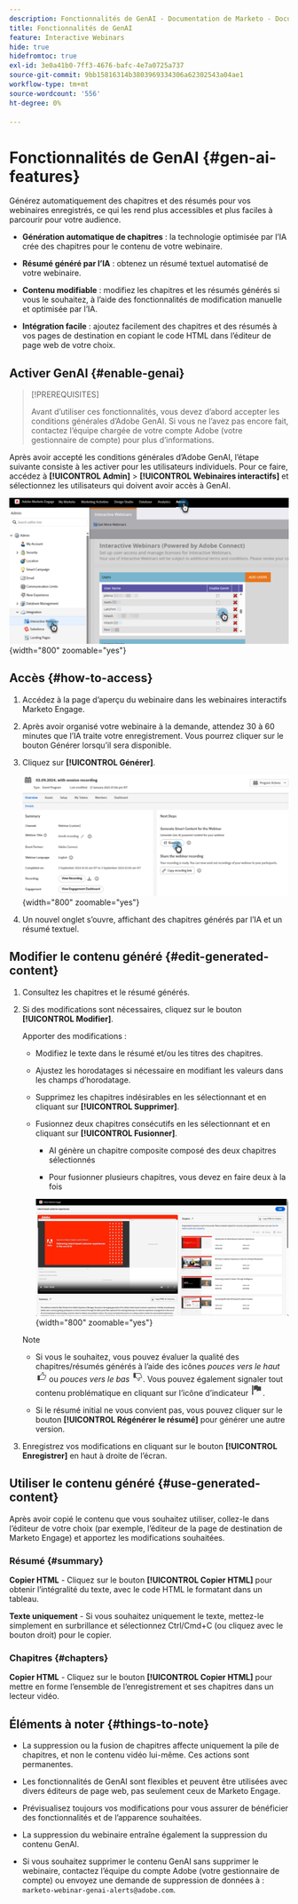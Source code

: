 ```yaml
---
description: Fonctionnalités de GenAI - Documentation de Marketo - Documentation du produit
title: Fonctionnalités de GenAI
feature: Interactive Webinars
hide: true
hidefromtoc: true
exl-id: 3e0a41b0-7ff3-4676-bafc-4e7a0725a737
source-git-commit: 9bb15816314b3803969334306a62302543a04ae1
workflow-type: tm+mt
source-wordcount: '556'
ht-degree: 0%

---
```


# Fonctionnalités de GenAI {#gen-ai-features}

Générez automatiquement des chapitres et des résumés pour vos webinaires enregistrés, ce qui les rend plus accessibles et plus faciles à parcourir pour votre audience.

* **Génération automatique de chapitres** : la technologie optimisée par l’IA crée des chapitres pour le contenu de votre webinaire.

* **Résumé généré par l’IA** : obtenez un résumé textuel automatisé de votre webinaire.

* **Contenu modifiable** : modifiez les chapitres et les résumés générés si vous le souhaitez, à l’aide des fonctionnalités de modification manuelle et optimisée par l’IA.

* **Intégration facile** : ajoutez facilement des chapitres et des résumés à vos pages de destination en copiant le code HTML dans l’éditeur de page web de votre choix.

## Activer GenAI {#enable-genai}

>[!PREREQUISITES]
>
>Avant d’utiliser ces fonctionnalités, vous devez d’abord accepter les conditions générales d’Adobe GenAI. Si vous ne l’avez pas encore fait, contactez l’équipe chargée de votre compte Adobe (votre gestionnaire de compte) pour plus d’informations.

Après avoir accepté les conditions générales d’Adobe GenAI, l’étape suivante consiste à les activer pour les utilisateurs individuels. Pour ce faire, accédez à **[!UICONTROL Admin]** > **[!UICONTROL Webinaires interactifs]** et sélectionnez les utilisateurs qui doivent avoir accès à GenAI.

![](assets/gen-ai-features-1.png){width="800" zoomable="yes"}

## Accès {#how-to-access}

1. Accédez à la page d’aperçu du webinaire dans les webinaires interactifs Marketo Engage.

1. Après avoir organisé votre webinaire à la demande, attendez 30 à 60 minutes que l’IA traite votre enregistrement. Vous pourrez cliquer sur le bouton Générer lorsqu’il sera disponible.

1. Cliquez sur **[!UICONTROL Générer]**.

   ![](assets/gen-ai-features-2.png){width="800" zoomable="yes"}

1. Un nouvel onglet s’ouvre, affichant des chapitres générés par l’IA et un résumé textuel.

## Modifier le contenu généré {#edit-generated-content}

1. Consultez les chapitres et le résumé générés.

1. Si des modifications sont nécessaires, cliquez sur le bouton **[!UICONTROL Modifier]**.

   Apporter des modifications :

   * Modifiez le texte dans le résumé et/ou les titres des chapitres.

   * Ajustez les horodatages si nécessaire en modifiant les valeurs dans les champs d’horodatage.

   * Supprimez les chapitres indésirables en les sélectionnant et en cliquant sur **[!UICONTROL Supprimer]**.

   * Fusionnez deux chapitres consécutifs en les sélectionnant et en cliquant sur **[!UICONTROL Fusionner]**.

      * AI génère un chapitre composite composé des deux chapitres sélectionnés

      * Pour fusionner plusieurs chapitres, vous devez en faire deux à la fois

     ![](assets/gen-ai-features-3.png){width="800" zoomable="yes"}

   >[!NOTE]
   >
   >* Si vous le souhaitez, vous pouvez évaluer la qualité des chapitres/résumés générés à l’aide des icônes _pouces vers le haut_ ![icône Pouces vers le haut](assets/icon-thumbs-up.png) ou _pouces vers le bas_ ![icône Pouces vers le bas](assets/icon-thumbs-down.png). Vous pouvez également signaler tout contenu problématique en cliquant sur l’icône d’indicateur ![Icône d’indicateur](assets/icon-flag.png).
   >
   >* Si le résumé initial ne vous convient pas, vous pouvez cliquer sur le bouton **[!UICONTROL Régénérer le résumé]** pour générer une autre version.

1. Enregistrez vos modifications en cliquant sur le bouton **[!UICONTROL Enregistrer]** en haut à droite de l’écran.

## Utiliser le contenu généré {#use-generated-content}

Après avoir copié le contenu que vous souhaitez utiliser, collez-le dans l’éditeur de votre choix (par exemple, l’éditeur de la page de destination de Marketo Engage) et apportez les modifications souhaitées.

### Résumé {#summary}

**Copier HTML** - Cliquez sur le bouton **[!UICONTROL Copier HTML]** pour obtenir l’intégralité du texte, avec le code HTML le formatant dans un tableau.

**Texte uniquement** - Si vous souhaitez uniquement le texte, mettez-le simplement en surbrillance et sélectionnez Ctrl/Cmd+C (ou cliquez avec le bouton droit) pour le copier.

### Chapitres {#chapters}

**Copier HTML** - Cliquez sur le bouton **[!UICONTROL Copier HTML]** pour mettre en forme l’ensemble de l’enregistrement et ses chapitres dans un lecteur vidéo.

## Éléments à noter {#things-to-note}

* La suppression ou la fusion de chapitres affecte uniquement la pile de chapitres, et non le contenu vidéo lui-même. Ces actions sont permanentes.

* Les fonctionnalités de GenAI sont flexibles et peuvent être utilisées avec divers éditeurs de page web, pas seulement ceux de Marketo Engage.

* Prévisualisez toujours vos modifications pour vous assurer de bénéficier des fonctionnalités et de l’apparence souhaitées.

* La suppression du webinaire entraîne également la suppression du contenu GenAI.

* Si vous souhaitez supprimer le contenu GenAI sans supprimer le webinaire, contactez l’équipe du compte Adobe (votre gestionnaire de compte) ou envoyez une demande de suppression de données à : `marketo-webinar-genai-alerts@adobe.com`.
